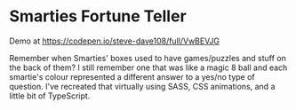 # Smarties Fortune Teller

Demo at https://codepen.io/steve-dave108/full/VwBEVJG

Remember when Smarties' boxes used to have games/puzzles and stuff on the back of them? I still remember one that was like a magic 8 ball and each smartie's colour represented a different answer to a yes/no type of question. I've recreated that virtually using SASS, CSS animations, and a little bit of TypeScript.